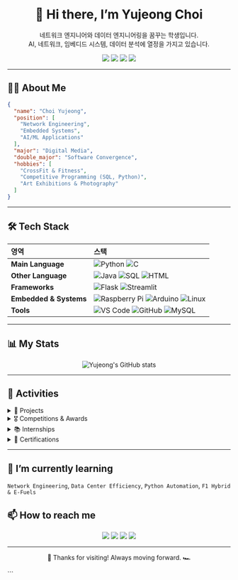 <!-- 프로필 헤더 -->
<div align="center">

# 👋 Hi there, I’m **Yujeong Choi**  
네트워크 엔지니어와 데이터 엔지니어링을 꿈꾸는 학생입니다.  
AI, 네트워크, 임베디드 시스템, 데이터 분석에 열정을 가지고 있습니다.

<!-- 소셜 배지 -->
<p align="center">
  <a href="https://github.com/sallydeveloperr"><img src="https://img.shields.io/github/followers/sallydeveloperr?label=Follow&style=social"></a>
  <a href="https://www.linkedin.com/in/yujeongchoi"><img src="https://img.shields.io/badge/LinkedIn-0077B5?logo=linkedin&logoColor=white"></a>
  <a href="https://sallychoe.com"><img src="https://img.shields.io/badge/Blog-21759B?logo=wordpress&logoColor=white"></a>
  <a href="mailto:sallychoe@naver.com"><img src="https://img.shields.io/badge/Email-D14836?logo=gmail&logoColor=white"></a>
</p>
</div>

---

## 🧑‍💻 About Me

```json
{
  "name": "Choi Yujeong",
  "position": [
    "Network Engineering",
    "Embedded Systems",
    "AI/ML Applications"
  ],
  "major": "Digital Media",
  "double_major": "Software Convergence",
  "hobbies": [
    "CrossFit & Fitness",
    "Competitive Programming (SQL, Python)",
    "Art Exhibitions & Photography"
  ]
}
````

---

## 🛠️ Tech Stack

| 영역                     | 스택                                                                                                                                                                                                                                                                                                                                       |
| :--------------------- | :--------------------------------------------------------------------------------------------------------------------------------------------------------------------------------------------------------------------------------------------------------------------------------------------------------------------------------------- |
| **Main Language**      | ![Python](https://img.shields.io/badge/Python-3776AB?style=for-the-badge\&logo=python\&logoColor=white) ![C](https://img.shields.io/badge/C-A8B9CC?style=for-the-badge\&logo=c\&logoColor=white)                                                                                                                                         |
| **Other Language**     | ![Java](https://img.shields.io/badge/Java-007396?style=for-the-badge\&logo=openjdk\&logoColor=white) ![SQL](https://img.shields.io/badge/SQL-4479A1?style=for-the-badge\&logo=sqlite\&logoColor=white) ![HTML](https://img.shields.io/badge/HTML-E34F26?style=for-the-badge\&logo=html5\&logoColor=white)                                |
| **Frameworks**         | ![Flask](https://img.shields.io/badge/Flask-000000?style=for-the-badge\&logo=flask\&logoColor=white) ![Streamlit](https://img.shields.io/badge/Streamlit-FF4B4B?style=for-the-badge\&logo=streamlit\&logoColor=white)                                                                                                                    |
| **Embedded & Systems** | ![Raspberry Pi](https://img.shields.io/badge/Raspberry_Pi-C51A4A?style=for-the-badge\&logo=raspberrypi\&logoColor=white) ![Arduino](https://img.shields.io/badge/Arduino-00979D?style=for-the-badge\&logo=arduino\&logoColor=white) ![Linux](https://img.shields.io/badge/Linux-FCC624?style=for-the-badge\&logo=linux\&logoColor=black) |
| **Tools**              | ![VS Code](https://img.shields.io/badge/VSCode-007ACC?style=for-the-badge\&logo=visualstudiocode\&logoColor=white) ![GitHub](https://img.shields.io/badge/GitHub-181717?style=for-the-badge\&logo=github\&logoColor=white) ![MySQL](https://img.shields.io/badge/MySQL-4479A1?style=for-the-badge\&logo=mysql\&logoColor=white)          |

---

## 📊 My Stats

<div align="center">

![Yujeong's GitHub stats](https://github-readme-stats.vercel.app/api?username=sallydeveloperr\&show_icons=true\&theme=dracula)

</div>

---

## 🏅 Activities

<details>
  <summary>📂 Projects</summary>

|   기간  | 프로젝트                                              | 설명                                                                                             | 링크                                                              |
| :---: | :------------------------------------------------ | :--------------------------------------------------------------------------------------------- | :-------------------------------------------------------------- |
|  2023 | **Programming GURU1 해커톤 (팀장)**                    | HTML·Python 기반 문제 해결, 보고서 작성, 팀 운영 경험                                                          | -                                                               |
|  2024 | **광명시 청소년 IT 멘토링**                                | 중학생 대상 HTML·Scratch 기초 코딩 교육 및 진로 멘토링                                                          | -                                                               |
|  2024 | **Corning AI Challenge (한양대 X Corning)**          | 키워드 기반 AI 뉴스 추천 시스템 설계·구현                                                                      | -                                                               |
| 2024~ | **Barom Comprehensive Design Project (디지털 가디언즈)** | 불법 패스트무비 저작권 보호 캠페인 (카드뉴스, 캠페인, 딥페이크 탐지 서비스 시연)                                                | -                                                               |
|  2025 | **SKN 20기 – 1차 프로젝트 (Bikini City)**               | MOLIT 자동차 등록 현황 데이터 + 현대·기아 FAQ 크롤링을 활용한 고객지원 FAQ 개선 연구 <br> 데이터 전처리, Streamlit UI, DB 구축, 시각화 | [Repo](https://github.com/SKN20-1ST-2TEAM/Car_Registration_FAQ) |
|  2025 | **Sally’s Network Blog**                          | 네트워크·SQL·리눅스 기술 블로그 운영 (WordPress)                                                             | [sallychoe.com](https://sallychoe.com)                          |

</details>

<details>
  <summary>🎖️ Competitions & Awards</summary>

|  연도  | 대회/프로그램                           | 성과                                                |   |
| :--: | :-------------------------------- | :------------------------------------------------ | - |
| 2024 | **LG Aimers 6기**                  | 머신러닝/딥러닝 기반 AI 모델 개발, 상위권 성적                      | - |
| 2024 | **SK Networks AI Bootcamp**       | Python·SQL·ML 프로젝트 수행                             | - |
| 2025 | **CMI AI Innovation Competition** | 팀 "Go CMI Go Korea Go AI" – 뉴스 크롤링·블로그 자동화 시스템 개발 | - |

</details>

<details>
  <summary>📚 Internships</summary>

|      연도      | 기관                 | 역할                                          |   |
| :----------: | :----------------- | :------------------------------------------ | - |
| 2024-2025 겨울 | **iShield (아이쉴드)** | 현장실습 인턴, 보안·AI 탐지 서비스 지원, SQL/Python 데이터 분석 | - |
|   2025 1학기   | **iShield (아이쉴드)** | 장기 인턴십, 프론트엔드 및 네트워크 솔루션 경험                 | - |

</details>

<details>
  <summary>📜 Certifications</summary>

* ITQ (정보기술자격)
* GTQ (그래픽기술자격)
* ADsP (데이터분석 준전문가)
* SQLD (SQL 개발자)
* 리눅스마스터 2급
* 네트워크관리사 2급
* 정보처리기사

</details>

---

## 🌱 I’m currently learning

`Network Engineering`, `Data Center Efficiency`, `Python Automation`, `F1 Hybrid & E-Fuels`

## 📫 How to reach me

<p align="center">
  <a href="https://github.com/sallydeveloperr"><img src="https://img.shields.io/github/followers/sallydeveloperr?label=Follow&style=social"></a>
  <a href="https://www.linkedin.com/in/yujeongchoi"><img src="https://img.shields.io/badge/LinkedIn-0077B5?logo=linkedin&logoColor=white"></a>
  <a href="https://sallychoe.com"><img src="https://img.shields.io/badge/Blog-21759B?logo=wordpress&logoColor=white"></a>
  <a href="mailto:sallychoe@naver.com"><img src="https://img.shields.io/badge/Email-D14836?logo=gmail&logoColor=white"></a>
</p>

---

<p align="center">
  🚀 Thanks for visiting! Always moving forward. 🏎️
</p>
```

